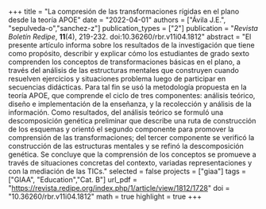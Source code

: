 +++
title = "La compresión de las transformaciones rígidas en el plano desde la teoría APOE"
date = "2022-04-01"
authors = ["Ávila J.E.", "sepulveda-o","sanchez-z"]
publication_types = ["2"]
publication = "*Revista Boletín Redipe*, **11**(4), 219-232. doi:10.36260/rbr.v11i04.1812"
abstract = "El presente artículo informa sobre los resultados de la investigación que tiene como propósito, describir y explicar cómo los estudiantes de grado sexto comprenden los conceptos de transformaciones básicas en el plano, a través del análisis de las estructuras mentales que construyen cuando resuelven ejercicios y situaciones problema luego de participar en secuencias didácticas. Para tal fin se usó la metodología propuesta en la teoría APOE, que comprende el ciclo de tres componentes: análisis teórico, diseño e implementación de la enseñanza, y la recolección y análisis de la información. Como resultados, del análisis teórico se formuló una descomposición genética preliminar que describe una ruta de construcción de los esquemas y orientó el segundo componente para promover la comprensión de las transformaciones; del tercer componente se verificó la construcción de las estructuras mentales y se refinó la descomposición genética. Se concluye que la comprensión de los conceptos se promueve a través de situaciones concretas del contexto, variadas representaciones y con la mediación de las TICs."
selected = false
projects = ["giaa"]
tags = ["GIAA", "Education","Cat. B"]
url_pdf = "https://revista.redipe.org/index.php/1/article/view/1812/1728"
doi = "10.36260/rbr.v11i04.1812"
math = true
highlight = true
+++
